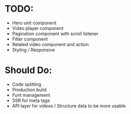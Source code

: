 
# TODO:
* Hero unit component
* Video player component
* Pagination component with scroll listener
* Filter component
* Related video component and action
* Styling / Responsive

# Should Do:
* Code splitting
* Production build
* Font management
* SSR for meta tags
* API layer for videos / Structure data to be more usable
